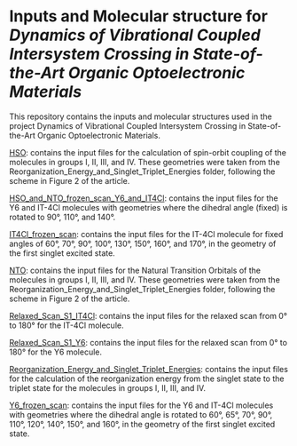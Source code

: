 # Inputs and Molecular structure for *Dynamics of Vibrational Coupled Intersystem Crossing  in State-of-the-Art Organic Optoelectronic Materials*
This repository contains the inputs and molecular structures used in the project Dynamics of Vibrational Coupled Intersystem Crossing in State-of-the-Art Organic Optoelectronic Materials.



[HSO](): contains the input files for the calculation of spin-orbit coupling of the molecules in groups I, II, III, and IV. These geometries were taken from the Reorganization_Energy_and_Singlet_Triplet_Energies folder, following the scheme in Figure 2 of the article.

[HSO_and_NTO_frozen_scan_Y6_and_IT4Cl](): contains the input files for the Y6 and IT-4Cl molecules with geometries where the dihedral angle (fixed) is rotated to 90°, 110°, and 140°.

[IT4Cl_frozen_scan](): contains the input files for the IT-4Cl molecule for fixed angles of 60°, 70°, 90°, 100°, 130°, 150°, 160°, and 170°, in the geometry of the first singlet excited state.

[NTO](): contains the input files for the Natural Transition Orbitals of the molecules in groups I, II, III, and IV. These geometries were taken from the Reorganization_Energy_and_Singlet_Triplet_Energies folder, following the scheme in Figure 2 of the article.

[Relaxed_Scan_S1_IT4Cl](): contains the input files for the relaxed scan from 0° to 180° for the IT-4Cl molecule.

[Relaxed_Scan_S1_Y6](): contains the input files for the relaxed scan from 0° to 180° for the Y6 molecule.

[Reorganization_Energy_and_Singlet_Triplet_Energies](): contains the input files for the calculation of the reorganization energy from the singlet state to the triplet state for the molecules in groups I, II, III, and IV.

[Y6_frozen_scan](): contains the input files for the Y6 and IT-4Cl molecules with geometries where the dihedral angle is rotated to 60°, 65°, 70°, 90°, 110°, 120°, 140°, 150°, and 160°, in the geometry of the first singlet excited state.
